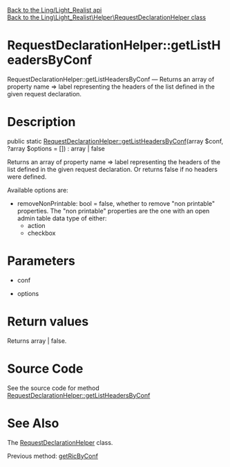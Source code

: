 [Back to the Ling/Light_Realist api](https://github.com/lingtalfi/Light_Realist/blob/master/doc/api/Ling/Light_Realist.md)<br>
[Back to the Ling\Light_Realist\Helper\RequestDeclarationHelper class](https://github.com/lingtalfi/Light_Realist/blob/master/doc/api/Ling/Light_Realist/Helper/RequestDeclarationHelper.md)


RequestDeclarationHelper::getListHeadersByConf
================



RequestDeclarationHelper::getListHeadersByConf — Returns an array of property name => label representing the headers of the list defined in the given request declaration.




Description
================


public static [RequestDeclarationHelper::getListHeadersByConf](https://github.com/lingtalfi/Light_Realist/blob/master/doc/api/Ling/Light_Realist/Helper/RequestDeclarationHelper/getListHeadersByConf.md)(array $conf, ?array $options = []) : array | false




Returns an array of property name => label representing the headers of the list defined in the given request declaration.
Or returns false if no headers were defined.

Available options are:

- removeNonPrintable: bool = false, whether to remove "non printable" properties.
     The "non printable" properties are the one with an open admin table data type of either:
     - action
     - checkbox




Parameters
================


- conf

    

- options

    


Return values
================

Returns array | false.








Source Code
===========
See the source code for method [RequestDeclarationHelper::getListHeadersByConf](https://github.com/lingtalfi/Light_Realist/blob/master/Helper/RequestDeclarationHelper.php#L55-L109)


See Also
================

The [RequestDeclarationHelper](https://github.com/lingtalfi/Light_Realist/blob/master/doc/api/Ling/Light_Realist/Helper/RequestDeclarationHelper.md) class.

Previous method: [getRicByConf](https://github.com/lingtalfi/Light_Realist/blob/master/doc/api/Ling/Light_Realist/Helper/RequestDeclarationHelper/getRicByConf.md)<br>

